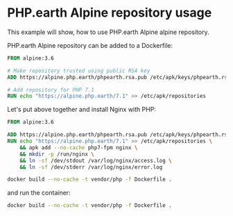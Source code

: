 # PHP.earth Alpine repository usage

This example will show, how to use PHP.earth Alpine alpine repository.

PHP.earth Alpine repository can be added to a Dockerfile:

```Dockerfile
FROM alpine:3.6

# Make repository trusted using public RSA key
ADD https://alpine.php.earth/phpearth.rsa.pub /etc/apk/keys/phpearth.rsa.pub

# Add repository for PHP 7.1
RUN echo "https://alpine.php.earth/7.1" >> /etc/apk/repositories
```

Let's put above together and install Nginx with PHP:

```Dockerfile
FROM alpine:3.6

ADD https://alpine.php.earth/phpearth.rsa.pub /etc/apk/keys/phpearth.rsa.pub
RUN echo "https://alpine.php.earth/7.1" >> /etc/apk/repositories \
    && apk add --no-cache php7-fpm nginx \
    && mkdir -p /run/nginx \
    && ln -sf /dev/stdout /var/log/nginx/access.log \
    && ln -sf /dev/stderr /var/log/nginx/error.log
```

```bash
docker build --no-cache -t vendor/php -f Dockerfile .
```

and run the container:

```bash
docker build --no-cache -t vendor/php -f Dockerfile .
```
